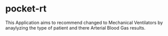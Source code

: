 # pocket-rt
This Application aims to recommend changed to Mechanical Ventilators by anaylyzing the type of patient and there Arterial Blood Gas results. 
